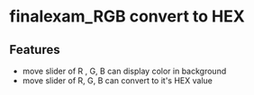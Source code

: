 # finalexam_RGB convert to HEX

## Features
- move slider of R , G, B can display color in background 
- move slider of R, G, B can convert to it's HEX value

 
